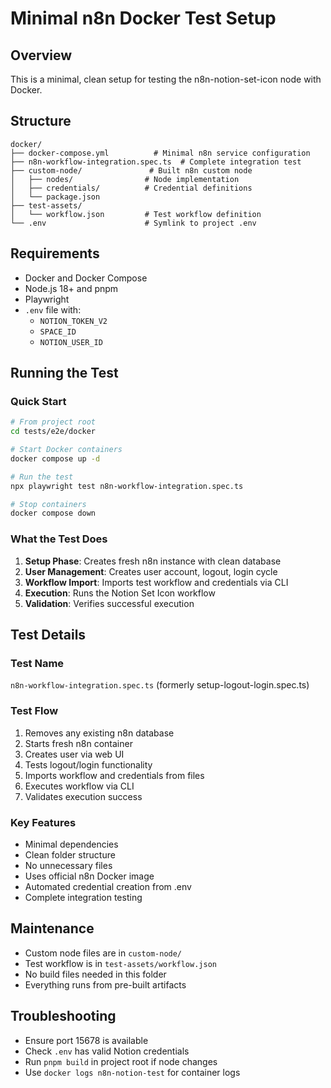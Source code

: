 # Minimal n8n Docker Test Setup

## Overview
This is a minimal, clean setup for testing the n8n-notion-set-icon node with Docker.

## Structure
```
docker/
├── docker-compose.yml          # Minimal n8n service configuration
├── n8n-workflow-integration.spec.ts  # Complete integration test
├── custom-node/               # Built n8n custom node
│   ├── nodes/                # Node implementation
│   ├── credentials/          # Credential definitions
│   └── package.json
├── test-assets/
│   └── workflow.json         # Test workflow definition
└── .env                      # Symlink to project .env
```

## Requirements
- Docker and Docker Compose
- Node.js 18+ and pnpm
- Playwright
- `.env` file with:
  - `NOTION_TOKEN_V2`
  - `SPACE_ID`
  - `NOTION_USER_ID`

## Running the Test

### Quick Start
```bash
# From project root
cd tests/e2e/docker

# Start Docker containers
docker compose up -d

# Run the test
npx playwright test n8n-workflow-integration.spec.ts

# Stop containers
docker compose down
```

### What the Test Does
1. **Setup Phase**: Creates fresh n8n instance with clean database
2. **User Management**: Creates user account, logout, login cycle
3. **Workflow Import**: Imports test workflow and credentials via CLI
4. **Execution**: Runs the Notion Set Icon workflow
5. **Validation**: Verifies successful execution

## Test Details

### Test Name
`n8n-workflow-integration.spec.ts` (formerly setup-logout-login.spec.ts)

### Test Flow
1. Removes any existing n8n database
2. Starts fresh n8n container
3. Creates user via web UI
4. Tests logout/login functionality
5. Imports workflow and credentials from files
6. Executes workflow via CLI
7. Validates execution success

### Key Features
- Minimal dependencies
- Clean folder structure
- No unnecessary files
- Uses official n8n Docker image
- Automated credential creation from .env
- Complete integration testing

## Maintenance
- Custom node files are in `custom-node/`
- Test workflow is in `test-assets/workflow.json`
- No build files needed in this folder
- Everything runs from pre-built artifacts

## Troubleshooting
- Ensure port 15678 is available
- Check `.env` has valid Notion credentials
- Run `pnpm build` in project root if node changes
- Use `docker logs n8n-notion-test` for container logs